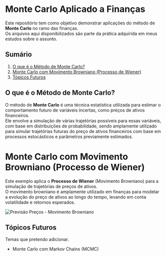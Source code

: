 # Monte Carlo Aplicado a Finanças

Este repositório tem como objetivo demonstrar aplicações do método de **Monte Carlo** no ramo das finanças.  
Os arquivos aqui disponibilizados são parte da prática adquirida em meus estudos sobre o assunto.

## Sumário
1. [O que é o Método de Monte Carlo?](#o-que-é-o-método-de-monte-carlo)
2. [Monte Carlo com Movimento Browniano (Processo de Wiener)](#monte-carlo-com-movimento-browniano-processo-de-wiener)
3. [Tópicos Futuros](#tópicos-futuros)

## O que é o Método de Monte Carlo?

O método de **Monte Carlo** é uma técnica estatística utilizada para estimar o comportamento futuro de variáveis incertas, como preços de ativos financeiros.  
Ele envolve a simulação de várias trajetórias possíveis para essas variáveis, com base em distribuições de probabilidade, sendo amplamente utilizado para simular trajetórias futuras do preço de ativos financeiros com base em processos estocásticos e parâmetros previamente estimados.

# Monte Carlo com Movimento Browniano (Processo de Wiener)

Este exemplo aplica o **Processo de Wiener** (Movimento Browniano) para a simulação de trajetórias de preços de ativos.  
O movimento browniano é amplamente utilizado em finanças para modelar a evolução do preço de ativos ao longo do tempo, levando em conta volatilidade e retornos esperados.

![Previsão Preços - Movimento Browniano](Monte_Carlo_Previsao_Precos.ipynb)


## Tópicos Futuros
Temas que pretendo adicionar.

- Monte Carlo com Markov Chains (MCMC)




